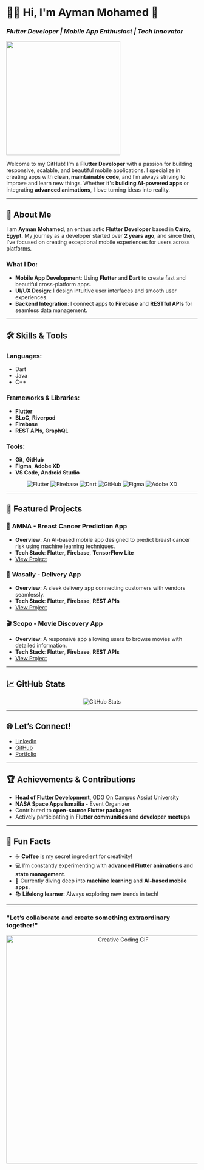 # 👨‍💻 **Hi, I'm Ayman Mohamed** 🌟  
### *Flutter Developer | Mobile App Enthusiast | Tech Innovator*

<img src="https://github.com/Anmol-Baranwal/Cool-GIFs-For-GitHub/assets/74038190/b3fef2db-e671-4610-bb84-1d65533dc5fb" width="300">


Welcome to my GitHub! I’m a **Flutter Developer** with a passion for building responsive, scalable, and beautiful mobile applications. I specialize in creating apps with **clean, maintainable code**, and I’m always striving to improve and learn new things. Whether it's **building AI-powered apps** or integrating **advanced animations**, I love turning ideas into reality.

---

## 🚀 **About Me**  
I am **Ayman Mohamed**, an enthusiastic **Flutter Developer** based in **Cairo, Egypt**. My journey as a developer started over **2 years ago**, and since then, I’ve focused on creating exceptional mobile experiences for users across platforms.

### **What I Do**:
- **Mobile App Development**: Using **Flutter** and **Dart** to create fast and beautiful cross-platform apps.
- **UI/UX Design**: I design intuitive user interfaces and smooth user experiences.
- **Backend Integration**: I connect apps to **Firebase** and **RESTful APIs** for seamless data management.

---

## 🛠️ **Skills & Tools**

### **Languages**:
- Dart  
- Java  
- C++

### **Frameworks & Libraries**:
- **Flutter**  
- **BLoC**, **Riverpod**  
- **Firebase**  
- **REST APIs**, **GraphQL**

### **Tools**:
- **Git**, **GitHub**  
- **Figma**, **Adobe XD**  
- **VS Code**, **Android Studio**

<p align="center">
  <img src="https://img.icons8.com/color/48/000000/flutter.png" alt="Flutter" />
  <img src="https://img.icons8.com/color/48/000000/firebase.png" alt="Firebase" />
  <img src="https://img.icons8.com/color/48/000000/dart.png" alt="Dart" />
  <img src="https://img.icons8.com/color/48/000000/github.png" alt="GitHub" />
  <img src="https://img.icons8.com/color/48/000000/figma.png" alt="Figma" />
  <img src="https://img.icons8.com/color/48/000000/adobe-xd.png" alt="Adobe XD" />
</p>

---

## 🌟 **Featured Projects**

### 📱 **AMNA - Breast Cancer Prediction App**  
- **Overview**: An AI-based mobile app designed to predict breast cancer risk using machine learning techniques.  
- **Tech Stack**: **Flutter**, **Firebase**, **TensorFlow Lite**  
- [View Project](https://github.com/AymanMohamed2/AMNA)

### 🚚 **Wasally - Delivery App**  
- **Overview**: A sleek delivery app connecting customers with vendors seamlessly.  
- **Tech Stack**: **Flutter**, **Firebase**, **REST APIs**  
- [View Project](https://github.com/AymanMohamed2/Wasally)

### 🎬 **Scopo - Movie Discovery App**  
- **Overview**: A responsive app allowing users to browse movies with detailed information.  
- **Tech Stack**: **Flutter**, **Firebase**, **REST APIs**  
- [View Project](https://github.com/AymanMohamed2/Scopo)

---

## 📈 **GitHub Stats**

<p align="center">
  <img src="https://github-readme-stats.vercel.app/api?username=AymanMohamed2&show_icons=true&theme=radical" alt="GitHub Stats" />
</p>

---

## 🌐 **Let’s Connect!**

- [LinkedIn](https://www.linkedin.com/in/ayman-mohamed-1b881024a/)  
- [GitHub](https://github.com/AymanMohamed2)  
- [Portfolio](https://your-portfolio-link.com)

---

## 🏆 **Achievements & Contributions**

- **Head of Flutter Development**, GDG On Campus Assiut University  
- **NASA Space Apps Ismailia** - Event Organizer  
- Contributed to **open-source Flutter packages**  
- Actively participating in **Flutter communities** and **developer meetups**  

---

## 🌈 **Fun Facts**
- ☕ **Coffee** is my secret ingredient for creativity!  
- 💻 I’m constantly experimenting with **advanced Flutter animations** and **state management**.  
- 🚀 Currently diving deep into **machine learning** and **AI-based mobile apps**.  
- 📚 **Lifelong learner**: Always exploring new trends in tech!

---

### **"Let’s collaborate and create something extraordinary together!"**

<p align="center">
  <img src="https://media.giphy.com/media/L0k1Wc6RnmMkgzFzG4/giphy.gif" width="600" alt="Creative Coding GIF">
</p>

